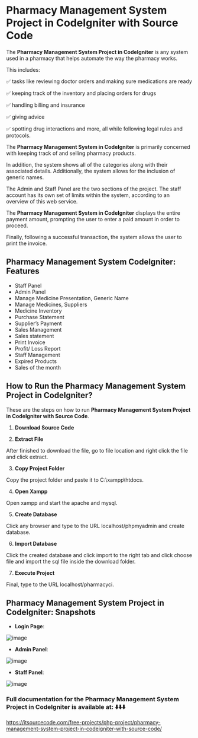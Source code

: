 # Pharmacy Management System Project in CodeIgniter with Source Code

The **Pharmacy Management System Project in CodeIgniter** is any system used in a pharmacy that helps automate the way the pharmacy works.

This includes:

✅ tasks like reviewing doctor orders and making sure medications are ready

✅ keeping track of the inventory and placing orders for drugs

✅ handling billing and insurance

✅ giving advice

✅ spotting drug interactions and more, all while following legal rules and protocols.

The **Pharmacy Management System in CodeIgniter** is primarily concerned with keeping track of and selling pharmacy products.

In addition, the system shows all of the categories along with their associated details. Additionally, the system allows for the inclusion of generic names.

The Admin and Staff Panel are the two sections of the project. The staff account has its own set of limits within the system, according to an overview of this web service.

The **Pharmacy Management System in CodeIgniter** displays the entire payment amount, prompting the user to enter a paid amount in order to proceed. 

Finally, following a successful transaction, the system allows the user to print the invoice.

##  Pharmacy Management System CodeIgniter: Features

* Staff Panel
* Admin Panel
* Manage Medicine Presentation, Generic Name
* Manage Medicines, Suppliers
* Medicine Inventory
* Purchase Statement
* Supplier’s Payment
* Sales Management
* Sales statement
* Print Invoice
* Profit/ Loss Report
* Staff Management
* Expired Products
* Sales of the month

## How to Run the Pharmacy Management System Project in CodeIgniter?

These are the steps on how to run **Pharmacy Management System Project in CodeIgniter with Source Code**.

1. **Download Source Code**

2. **Extract File**

After finished to download the file, go to file location and right click the file and click extract.

3. **Copy Project Folder**

Copy the project folder and paste it to C:\xampp\htdocs.

4. **Open Xampp**

Open xampp and start the apache and mysql.

5. **Create Database**

Click any browser and type to the URL localhost/phpmyadmin and create database.

6. **Import Database**

Click the created database and click import to the right tab and click choose file and import the sql file inside the download folder.

7.  **Execute Project**

Final, type to the URL localhost/pharmacyci.

## Pharmacy Management System Project in CodeIgniter: Snapshots

* **Login Page**:

![image](https://github.com/user-attachments/assets/31c11ebd-40aa-4ee6-bcff-91d1490de539)

*  **Admin Panel**:

![image](https://github.com/user-attachments/assets/6df811d8-f6d8-439a-bfd2-8fbcdb3b48c4)

* **Staff  Panel**:

![image](https://github.com/user-attachments/assets/6e9c9597-1481-4713-926d-2c6eea79cf2b)

### Full documentation for the Pharmacy Management System Project in CodeIgniter is available at: ⬇️⬇️⬇️

https://itsourcecode.com/free-projects/php-project/pharmacy-management-system-project-in-codeigniter-with-source-code/



